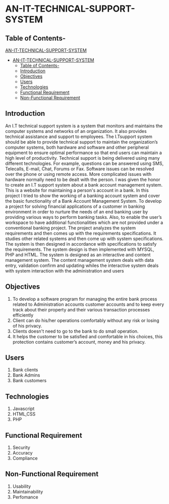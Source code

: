 # AN-IT-TECHNICAL-SUPPORT-SYSTEM

## Table of Contents-

[AN-IT-TECHNICAL-SUPPORT-SYSTEM](#an-it-technical-support-system)

- [AN-IT-TECHNICAL-SUPPORT-SYSTEM](#an-it-technical-support-system)
  - [Table of Contents-](#table-of-contents-)
  - [Introduction](#introduction)
  - [Objectives](#objectives)
  - [Users](#users)
  - [Technologies](#technologies)
  - [Functional Requirement](#functional-requirement)
  - [Non-Functional Requirement](#non-functional-requirement)

## Introduction

An I.T technical support system is a system that monitors and maintains the computer systems and networks of an organization. It also provides technical assistance and support to employees. The I.Tsupport system should be able to provide technical support to maintain the organization’s computer systems, both hardware and software and other peripheral equipment to ensure optimal performance so that end users can maintain a high level of productivity. Technical support is being delivered using many different technologies. For example, questions can be answered using SMS, Telecalls, E-mail, Chat, Forums or Fax. Software issues can be resolved over the phone or using remote access. More complicated issues with hardware normally need to be dealt with the person. I was given the honor to create an I.T support system about a bank account management system. This is a website for maintaining a person's account in a bank. In this project I tried to show the working of a banking account system and cover the basic functionality of a Bank Account Management System. To develop a project for solving financial applications of a customer in banking environment in order to nurture the needs of an end banking user by providing various ways to perform banking tasks. Also, to enable the user’s workspace to have additional functionalities which are not provided under a conventional banking project. The project analyzes the system requirements and then comes up with the requirements specifications. It studies other related systems and then come up with system specifications. The system is then designed in accordance with specifications to satisfy the requirements. The system design is then implemented with MYSQL, PHP and HTML. The system is designed as an interactive and content management system. The content management system deals with data entry, validation confirm and updating whiles the interactive system deals with system interaction with the administration and users

## Objectives

1. To develop a software program for managing the entire bank process related to Administration accounts customer accounts and to keep every track about their property and their various transaction processes efficiently
2. Client can do his/her operations comfortably without any risk or losing of his privacy.
3. Clients doesn't need to go to the bank to do small operation.
4. It helps the customer to be satisfied and comfortable in his choices, this protection contains customer’s account, money and his privacy.

## Users

1. Bank clients
2. Bank Admins
3. Bank customers

## Technologies

1. Javascript
2. HTML,CSS
3. PHP

## Functional Requirement

1. Security
2. Accuracy
3. Compliance

## Non-Functional Requirement

1. Usability
2. Maintainability
3. Perfomance
